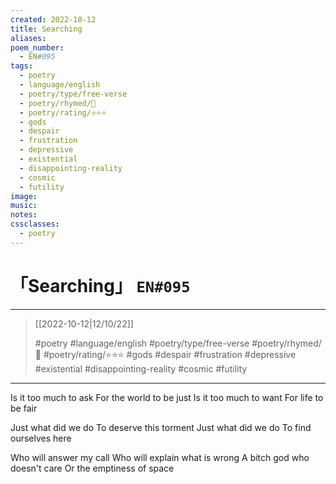 ```yaml
---
created: 2022-10-12
title: Searching
aliases:
poem_number:
  - EN#095
tags:
  - poetry
  - language/english
  - poetry/type/free-verse
  - poetry/rhymed/🔴
  - poetry/rating/⭐⭐⭐
  - gods
  - despair
  - frustration
  - depressive
  - existential
  - disappointing-reality
  - cosmic
  - futility
image:
music:
notes:
cssclasses:
  - poetry
---
```

# 「Searching」 `EN#095`

---

> [[2022-10-12|12/10/22]]
> 
> #poetry 
> #language/english 
> #poetry/type/free-verse 
> #poetry/rhymed/🔴 
> #poetry/rating/⭐⭐⭐ 
> #gods #despair #frustration #depressive #existential #disappointing-reality #cosmic #futility 

---

Is it too much to ask
For the world to be just
Is it too much to want
For life to be fair

Just what did we do
To deserve this torment
Just what did we do
To find ourselves here

Who will answer my call
Who will explain what is wrong
A bitch god who doesn't care
Or the emptiness of space